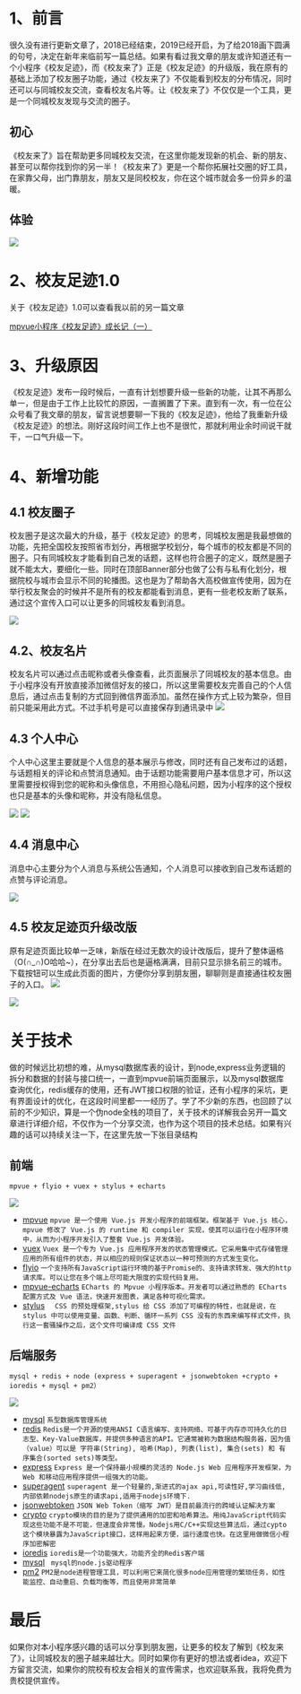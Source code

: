 # 1、前言

很久没有进行更新文章了，2018已经结束，2019已经开启，为了给2018画下圆满的句号，决定在新年来临前写一篇总结。如果有看过我文章的朋友或许知道还有一个小程序《校友足迹》，而《校友来了》正是《校友足迹》的升级版，我在原有的基础上添加了校友圈子功能，通过《校友来了》不仅能看到校友的分布情况，同时还可以与同城校友交流，查看校友名片等。让《校友来了》不仅仅是一个工具，更是一个同城校友发现与交流的圈子。
##  初心
《校友来了》旨在帮助更多同城校友交流，在这里你能发现新的机会、新的朋友、甚至可以帮你找到你的另一半！《校友来了》更是一个帮你拓展社交圈的好工具，在家靠父母，出门靠朋友，朋友又是同校校友，你在这个城市就会多一份异乡的温暖。
## 体验

![](https://user-gold-cdn.xitu.io/2019/1/14/1684b3c53f89dfec?w=430&h=430&f=jpeg&s=81213)

# 2、校友足迹1.0

关于《校友足迹》1.0可以查看我以前的另一篇文章

[mpvue小程序《校友足迹》成长记（一）](alumni-detail.md)

# 3、升级原因

《校友足迹》发布一段时候后，一直有计划想要升级一些新的功能，让其不再那么单一，但是由于工作上比较忙的原因，一直搁置了下来。直到有一次，有一位在公众号看了我文章的朋友，留言说想要聊一下我的《校友足迹》，他给了我重新升级《校友足迹》的想法。刚好这段时间工作上也不是很忙，那就利用业余时间说干就干，一口气升级一下。

# 4、新增功能

## 4.1 校友圈子

校友圈子是这次最大的升级，基于《校友足迹》的思考，同城校友圈是我最想做的功能，先把全国校友按照省市划分，再根据学校划分，每个城市的校友都是不同的圈子。只有同城校友才能看到自己发的话题，这样也符合圈子的定义，既然是圈子就不能太大，要细化一些。同时在顶部Banner部分也做了公有与私有化划分，根据院校与城市会显示不同的轮播图。这也是为了帮助各大高校做宣传使用，因为在举行校友聚会的时候并不是所有的校友都能看到消息，更有一些老校友断了联系，通过这个宣传入口可以让更多的同城校友看到消息。


![](https://user-gold-cdn.xitu.io/2019/1/14/1684a53555a745a6?w=634&h=1134&f=png&s=320975)
## 4.2、校友名片
校友名片可以通过点击昵称或者头像查看，此页面展示了同城校友的基本信息。由于小程序没有开放直接添加微信好友的接口，所以这里需要校友完善自己的个人信息后，通过点击复制的方式回到微信界面添加。虽然在操作方式上较为繁杂，但目前只能采用此方式。不过手机号是可以直接保存到通讯录中
![](https://user-gold-cdn.xitu.io/2019/1/14/1684a590bee801ea?w=634&h=1136&f=png&s=141749)
## 4.3 个人中心
个人中心这里主要就是个人信息的基本展示与修改，同时还有自己发布过的话题，与话题相关的评论和点赞消息通知。由于话题功能需要用户基本信息才可，所以这里需要授权得到您的昵称和头像信息，不用担心隐私问题，因为小程序的这个授权也只是基本的头像和昵称，并没有隐私信息。

![](https://user-gold-cdn.xitu.io/2019/1/14/1684a6b13a0d948c?w=638&h=1138&f=png&s=73717)
![](https://user-gold-cdn.xitu.io/2019/1/14/1684a5dcd5abc694?w=634&h=1132&f=png&s=98858)

## 4.4 消息中心
消息中心主要分为个人消息与系统公告通知，个人消息可以接收到自己发布话题的点赞与评论消息。

![](https://user-gold-cdn.xitu.io/2019/1/14/1684a62b483a4232?w=642&h=1140&f=png&s=112982)
## 4.5 校友足迹页升级改版
原有足迹页面比较单一乏味，新版在经过无数次的设计改版后，提升了整体逼格（O(∩_∩)O哈哈~），在分享出去后也是逼格满满，目前只显示排名前三的城市。下载按钮可以生成此页面的图片，方便你分享到朋友圈，聊聊则是直接通往校友圈子的入口。
![](https://user-gold-cdn.xitu.io/2019/1/14/1684a66ee37c53fe?w=636&h=1132&f=png&s=647006)

![](https://user-gold-cdn.xitu.io/2019/1/14/1684a6a278efb4ef?w=900&h=1766&f=png&s=1117823)
# 关于技术
做的时候远比初想的难，从mysql数据库表的设计，到node,express业务逻辑的拆分和数据的封装与接口统一，一直到mpvue前端页面展示，以及mysql数据库查询优化，redis缓存的使用，还有JWT接口权限的验证，还有小程序的采坑，更有界面设计的优化，在这段时间里都一一经历了。学了不少新的东西，也回顾了以前的不少知识，算是一个伪node全栈的项目了，关于技术的详解我会另开一篇文章进行详细介绍，不仅作为一个分享交流，也作为这个项目的技术总结。如果有兴趣的话可以持续关注一下，在这里先放一下张目录结构

## 前端
    mpvue + flyio + vuex + stylus + echarts
    

![](https://user-gold-cdn.xitu.io/2019/1/14/1684b0cdc1c044c9?w=804&h=1152&f=png&s=127454)
* [mpvue](http://mpvue.com/) ```mpvue 是一个使用 Vue.js 开发小程序的前端框架。框架基于 Vue.js 核心，mpvue 修改了 Vue.js 的 runtime 和 compiler 实现，使其可以运行在小程序环境中，从而为小程序开发引入了整套 Vue.js 开发体验。```
* [vuex](https://vuex.vuejs.org/zh/) ```Vuex 是一个专为 Vue.js 应用程序开发的状态管理模式。它采用集中式存储管理应用的所有组件的状态，并以相应的规则保证状态以一种可预测的方式发生变化。```
* [flyio](https://www.npmjs.com/package/flyio) ```一个支持所有JavaScript运行环境的基于Promise的、支持请求转发、强大的http请求库。可以让您在多个端上尽可能大限度的实现代码复用。```
* [mpvue-echarts](https://github.com/F-loat/mpvue-echarts) ``` ECharts 的 Mpvue 小程序版本。开发者可以通过熟悉的 ECharts 配置方式及 Vue 语法，快速开发图表，满足各种可视化需求。 ```
* [stylus](https://www.zhangxinxu.com/jq/stylus/) ```  CSS 的预处理框架,stylus 给 CSS 添加了可编程的特性，也就是说，在 stylus 中可以使用变量、函数、判断、循环一系列 CSS 没有的东西来编写样式文件，执行这一套骚操作之后，这个文件可编译成 CSS 文件```

## 后端服务
    mysql + redis + node (express + superagent + jsonwebtoken +crypto + ioredis + mysql + pm2）

![](https://user-gold-cdn.xitu.io/2019/1/14/1684b23dc5e05491?w=780&h=690&f=png&s=68323)
* [mysql](https://www.mysql.com/) ``` 系型数据库管理系统 ```
* [redis](https://redis.io/) ```Redis是一个开源的使用ANSI C语言编写、支持网络、可基于内存亦可持久化的日志型、Key-Value数据库，并提供多种语言的API。它通常被称为数据结构服务器，因为值（value）可以是 字符串(String), 哈希(Map), 列表(list), 集合(sets) 和 有序集合(sorted sets)等类型。 ```
* [express](http://www.expressjs.com.cn/) ```Express 是一个保持最小规模的灵活的 Node.js Web 应用程序开发框架，为 Web 和移动应用程序提供一组强大的功能。 ```
* [superagent](https://www.npmjs.com/package/superagent) ```superagent 是一个轻量的,渐进式的ajax api,可读性好,学习曲线低,内部依赖nodejs原生的请求api,适用于nodejs环境下. ```
* [jsonwebtoken](https://www.npmjs.com/package/jsonwebtoken) ```JSON Web Token（缩写 JWT）是目前最流行的跨域认证解决方案 ```
* [crypto](https://www.liaoxuefeng.com/wiki/001434446689867b27157e896e74d51a89c25cc8b43bdb3000/001434501504929883d11d84a1541c6907eefd792c0da51000) ```crypto模块的目的是为了提供通用的加密和哈希算法。用纯JavaScript代码实现这些功能不是不可能，但速度会非常慢。Nodejs用C/C++实现这些算法后，通过cypto这个模块暴露为JavaScript接口，这样用起来方便，运行速度也快。在这里用做微信小程序加密解密 ```
* [ioredis](https://www.npmjs.com/package/ioredis) ```ioredis是一个功能强大，功能齐全的Redis客户端 ```
* [mysql](https://www.npmjs.com/package/mysql) ``` mysql的node.js驱动程序```
* [pm2](https://pm2.io/doc/en/runtime/overview/) ```PM2是node进程管理工具，可以利用它来简化很多node应用管理的繁琐任务，如性能监控、自动重启、负载均衡等，而且使用非常简单 ```


# 最后
如果你对本小程序感兴趣的话可以分享到朋友圈，让更多的校友了解到《校友来了》，让同城校友的圈子越来越壮大。同时如果你有更好的想法或者idea，欢迎下方留言交流，如果你的院校有校友会相关的宣传需求，也欢迎联系我，我将免费为贵校提供宣传。


